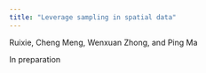 ```yaml
---
title: "Leverage sampling in spatial data"
---
```

Ruixie, Cheng Meng, Wenxuan Zhong, and Ping Ma

In preparation
